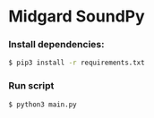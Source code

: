 # Midgard SoundPy

### Install dependencies:

```bash
$ pip3 install -r requirements.txt
```

### Run script
```bash
$ python3 main.py
```